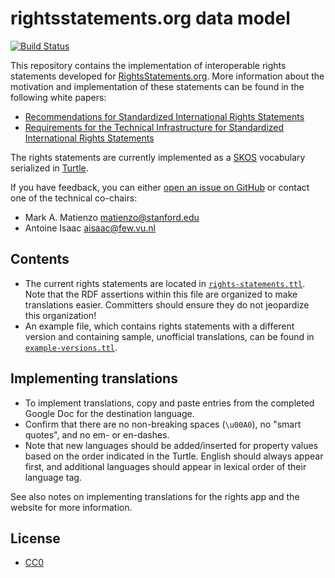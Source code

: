 rightsstatements.org data model
===

[![Build Status](https://travis-ci.org/rightsstatements/data-model.svg)](https://travis-ci.org/rightsstatements/data-model)

This repository contains the implementation of interoperable rights
statements developed for [RightsStatements.org](http://rightsstatements.org/).
More information about the motivation and implementation of these statements
can be found in the following white papers:

* [Recommendations for Standardized International Rights Statements](http://rightsstatements.org/en/documentation/rights-statements-white-paper/)
* [Requirements for the Technical Infrastructure for Standardized International Rights Statements](http://rightsstatements.org/en/documentation/technical-white-paper/)

The rights statements are currently implemented as a [SKOS](http://www.w3.org/2004/02/skos/)
vocabulary serialized in [Turtle](http://www.w3.org/TR/turtle/).

If you have feedback, you can either [open an issue on GitHub](https://github.com/rightsstatements/data-model/issues)
or contact one of the technical co-chairs:

* Mark A. Matienzo <matienzo@stanford.edu>
* Antoine Isaac <aisaac@few.vu.nl>

Contents
---

* The current rights statements are located in [`rights-statements.ttl`](rights-statements.ttl). Note that the RDF assertions within this file are organized to make translations easier. Committers should ensure they do not jeopardize this organization!
* An example file, which contains rights statements with a different version and containing sample, unofficial translations, can be found in [`example-versions.ttl`](example-versions.ttl).

Implementing translations
---

* To implement translations, copy and paste entries from the completed Google Doc for the destination language.
* Confirm that there are no non-breaking spaces (`\u00A0`), no "smart quotes", and no em- or en-dashes.
* Note that new languages should be added/inserted for property values based on the order indicated in the Turtle. English should always appear first, and additional languages should appear in lexical order of their language tag.

See also notes on implementing translations for the rights app and the website for more information.

License
---

* [CC0](https://creativecommons.org/publicdomain/zero/1.0/)
